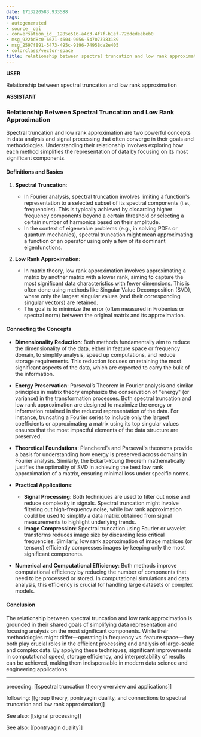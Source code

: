 ```yaml
---
date: 1713220583.933588
tags:
- autogenerated
- source__oai
- conversation_id__1285e516-a4c3-4f7f-b1ef-72ddedeebeb0
- msg_922bd8c0-6621-4604-9056-547073983189
- msg_2597f891-5473-495c-9196-74958da2e405
- colorclass/vector-space
title: relationship between spectral truncation and low rank approximation
---
```


**USER**

Relationship between spectral truncation and low rank approximation


**ASSISTANT**

### Relationship Between Spectral Truncation and Low Rank Approximation

Spectral truncation and low rank approximation are two powerful concepts in data analysis and signal processing that often converge in their goals and methodologies. Understanding their relationship involves exploring how each method simplifies the representation of data by focusing on its most significant components.

#### Definitions and Basics

1. **Spectral Truncation**:
   - In Fourier analysis, spectral truncation involves limiting a function's representation to a selected subset of its spectral components (i.e., frequencies). This is typically achieved by discarding higher frequency components beyond a certain threshold or selecting a certain number of harmonics based on their amplitude.
   - In the context of eigenvalue problems (e.g., in solving PDEs or quantum mechanics), spectral truncation might mean approximating a function or an operator using only a few of its dominant eigenfunctions.

2. **Low Rank Approximation**:
   - In matrix theory, low rank approximation involves approximating a matrix by another matrix with a lower rank, aiming to capture the most significant data characteristics with fewer dimensions. This is often done using methods like Singular Value Decomposition (SVD), where only the largest singular values (and their corresponding singular vectors) are retained.
   - The goal is to minimize the error (often measured in Frobenius or spectral norm) between the original matrix and its approximation.

#### Connecting the Concepts

- **Dimensionality Reduction**: Both methods fundamentally aim to reduce the dimensionality of the data, either in feature space or frequency domain, to simplify analysis, speed up computations, and reduce storage requirements. This reduction focuses on retaining the most significant aspects of the data, which are expected to carry the bulk of the information.
  
- **Energy Preservation**: Parseval’s Theorem in Fourier analysis and similar principles in matrix theory emphasize the conservation of "energy" (or variance) in the transformation processes. Both spectral truncation and low rank approximation are designed to maximize the energy or information retained in the reduced representation of the data. For instance, truncating a Fourier series to include only the largest coefficients or approximating a matrix using its top singular values ensures that the most impactful elements of the data structure are preserved.

- **Theoretical Foundations**: Plancherel’s and Parseval's theorems provide a basis for understanding how energy is preserved across domains in Fourier analysis. Similarly, the Eckart–Young theorem mathematically justifies the optimality of SVD in achieving the best low rank approximation of a matrix, ensuring minimal loss under specific norms.

- **Practical Applications**:
  - **Signal Processing**: Both techniques are used to filter out noise and reduce complexity in signals. Spectral truncation might involve filtering out high-frequency noise, while low rank approximation could be used to simplify a data matrix obtained from signal measurements to highlight underlying trends.
  - **Image Compression**: Spectral truncation using Fourier or wavelet transforms reduces image size by discarding less critical frequencies. Similarly, low rank approximation of image matrices (or tensors) efficiently compresses images by keeping only the most significant components.
  
- **Numerical and Computational Efficiency**: Both methods improve computational efficiency by reducing the number of components that need to be processed or stored. In computational simulations and data analysis, this efficiency is crucial for handling large datasets or complex models.

#### Conclusion

The relationship between spectral truncation and low rank approximation is grounded in their shared goals of simplifying data representation and focusing analysis on the most significant components. While their methodologies might differ—operating in frequency vs. feature space—they both play crucial roles in the efficient processing and analysis of large-scale and complex data. By applying these techniques, significant improvements in computational speed, storage efficiency, and interpretability of results can be achieved, making them indispensable in modern data science and engineering applications.


---

preceding: [[spectral truncation theory overview and applications]]  


following: [[group theory, pontryagin duality, and connections to spectral truncation and low rank approximation]]

See also: [[signal processing]]


See also: [[pontryagin duality]]